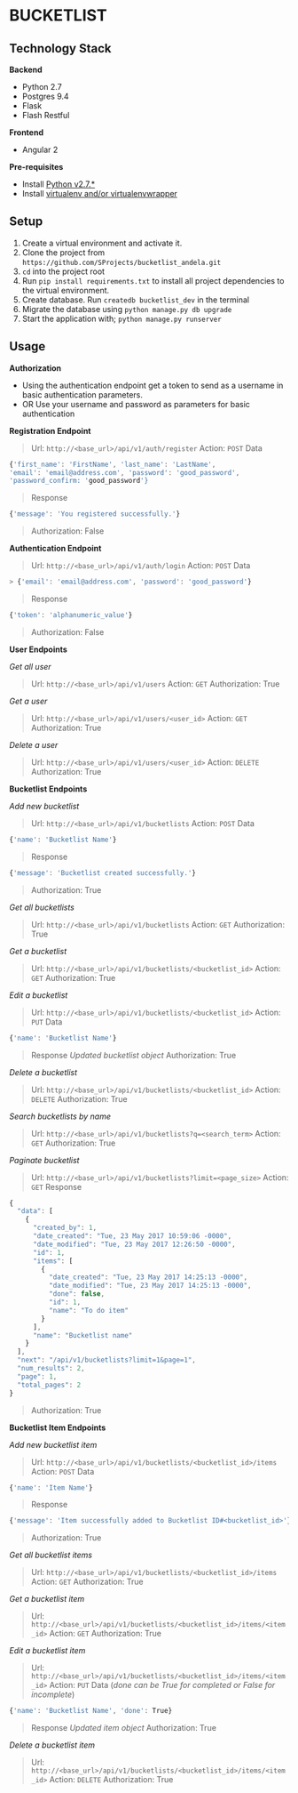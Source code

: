 BUCKETLIST
==========

Technology Stack
----------------

**Backend**
- Python 2.7
- Postgres 9.4
- Flask
- Flash Restful

**Frontend**
- Angular 2

**Pre-requisites**
* Install [Python v2.7.*](https://www.python.org/downloads/)
* Install [virtualenv and/or virtualenvwrapper](http://docs.python-guide.org/en/latest/dev/virtualenvs/)

Setup
-----
1. Create a virtual environment and activate it. 
2. Clone the project from `https://github.com/SProjects/bucketlist_andela.git`
3. `cd` into the project root
4. Run `pip install requirements.txt` to install all project dependencies to the virtual environment.
5. Create database. Run `createdb bucketlist_dev` in the terminal
6. Migrate the database using `python manage.py db upgrade`
7. Start the application with; `python manage.py runserver`

Usage
-----
**Authorization**

- Using the authentication endpoint get a token to send as a username 
in basic authentication parameters.
- OR Use your username and password as parameters for basic 
authentication


**Registration Endpoint**
> Url: ``http://<base_url>/api/v1/auth/register`` 
> Action: ``POST`` 
> Data  
```javascript 
{'first_name': 'FirstName', 'last_name': 'LastName', 
'email': 'email@address.com', 'password': 'good_password', 
'password_confirm: 'good_password'}
``` 
> Response 
```javascript
{'message': 'You registered successfully.'}
``` 
> Authorization: False 

**Authentication Endpoint**
> Url: ``http://<base_url>/api/v1/auth/login`` 
> Action: ``POST`` 
> Data  
```javascript
> {'email': 'email@address.com', 'password': 'good_password'}
``` 
> Response 
```javascript
{'token': 'alphanumeric_value'}
``` 
> Authorization: False 

**User Endpoints**

*Get all user*
> Url: ``http://<base_url>/api/v1/users`` 
> Action: ``GET`` 
> Authorization: True 

*Get a user*
> Url: ``http://<base_url>/api/v1/users/<user_id>`` 
> Action: ``GET`` 
> Authorization: True 

*Delete a user*
> Url: ``http://<base_url>/api/v1/users/<user_id>`` 
> Action: ``DELETE`` 
> Authorization: True 

**Bucketlist Endpoints**

*Add new bucketlist*
> Url: ``http://<base_url>/api/v1/bucketlists`` 
> Action: ``POST`` 
> Data  
```javascript
{'name': 'Bucketlist Name'}
``` 
> Response 
```javascript
{'message': 'Bucketlist created successfully.'}
``` 
> Authorization: True 

*Get all bucketlists*
> Url: ``http://<base_url>/api/v1/bucketlists`` 
> Action: ``GET`` 
> Authorization: True 

*Get a bucketlist* 
> Url: ``http://<base_url>/api/v1/bucketlists/<bucketlist_id>`` 
> Action: ``GET`` 
> Authorization: True 

*Edit a bucketlist*
> Url: ``http://<base_url>/api/v1/bucketlists/<bucketlist_id>`` 
> Action: ``PUT`` 
> Data
```javascript
{'name': 'Bucketlist Name'}
``` 
> Response 
> *Updated bucketlist object* 
> Authorization: True 

*Delete a bucketlist*
> Url: ``http://<base_url>/api/v1/bucketlists/<bucketlist_id>`` 
> Action: ``DELETE`` 
> Authorization: True 

*Search bucketlists by name*
> Url: ``http://<base_url>/api/v1/bucketlists?q=<search_term>`` 
> Action: ``GET`` 
> Authorization: True
 
*Paginate bucketlist*
> Url: ``http://<base_url>/api/v1/bucketlists?limit=<page_size>``
> Action: ``GET``
> Response
```javascript
{
  "data": [
    {
      "created_by": 1,
      "date_created": "Tue, 23 May 2017 10:59:06 -0000",
      "date_modified": "Tue, 23 May 2017 12:26:50 -0000",
      "id": 1,
      "items": [
        {
          "date_created": "Tue, 23 May 2017 14:25:13 -0000",
          "date_modified": "Tue, 23 May 2017 14:25:13 -0000",
          "done": false,
          "id": 1,
          "name": "To do item"
        }
      ],
      "name": "Bucketlist name"
    }
  ],
  "next": "/api/v1/bucketlists?limit=1&page=1",
  "num_results": 2,
  "page": 1,
  "total_pages": 2
}
```
> Authorization: True

**Bucketlist Item Endpoints**

*Add new bucketlist item*
> Url: ``http://<base_url>/api/v1/bucketlists/<bucketlist_id>/items`` 
> Action: ``POST`` 
> Data
```javascript
{'name': 'Item Name'}
``` 
> Response 
```javascript
{'message': 'Item successfully added to Bucketlist ID#<bucketlist_id>'}
``` 
> Authorization: True 

*Get all bucketlist items*
> Url: ``http://<base_url>/api/v1/bucketlists/<bucketlist_id>/items`` 
> Action: ``GET`` 
> Authorization: True 

*Get a bucketlist item*
> Url: ``http://<base_url>/api/v1/bucketlists/<bucketlist_id>/items/<item_id>`` 
> Action: ``GET`` 
> Authorization: True 

*Edit a bucketlist item*
> Url: ``http://<base_url>/api/v1/bucketlists/<bucketlist_id>/items/<item_id>`` 
> Action: ``PUT`` 
> Data (*done can be True for completed or False for incomplete*) 
```javascript
{'name': 'Bucketlist Name', 'done': True}
``` 
> Response 
> *Updated item object* 
> Authorization: True 

*Delete a bucketlist item*
> Url: ``http://<base_url>/api/v1/bucketlists/<bucketlist_id>/items/<item_id>`` 
> Action: ``DELETE`` 
> Authorization: True 

